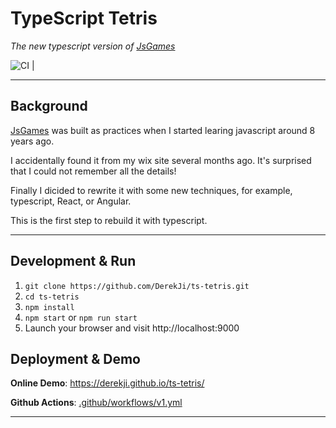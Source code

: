 # TypeScript Tetris

_The new typescript version of [JsGames](https://github.com/DerekToop/jsgames)_

![CI](https://github.com/DerekToop/tsgames/workflows/CI/badge.svg) | 

***

## Background

 [JsGames](https://github.com/DerekToop/jsgames) was built as practices when I started learing javascript around 8 years ago.

 I accidentally found it from my wix site several months ago. It's surprised that I could not remember all the details!

 Finally I dicided to rewrite it with some new techniques, for example, typescript, React, or Angular.

 This is the first step to rebuild it with typescript.

***

## Development & Run

1. `git clone https://github.com/DerekJi/ts-tetris.git`
2. `cd ts-tetris`
3. `npm install`
4. `npm start` or `npm run start`
5. Launch your browser and visit http://localhost:9000

## Deployment & Demo

**Online Demo**: https://derekji.github.io/ts-tetris/

**Github Actions**: [.github/workflows/v1.yml](https://github.com/DerekJi/ts-tetris/blob/master/.github/workflows/v1.yml)

***



